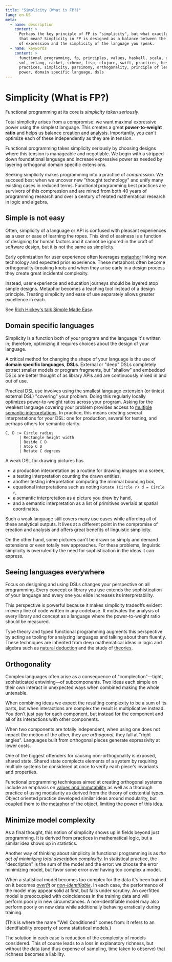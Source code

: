 ```yaml
---
title: "Simplicity (What is FP?)"
lang: en-US
meta:
  - name: description
    content: >
      Perhaps the key principle of FP is "simplicity", but what exactly does
      that mean? Simplicity in FP is designed as a balance between the richness
      of expression and the simplicity of the language you speak.
  - name: keywords
    content: >
      functional programming, fp, principles, values, haskell, scala, ocaml,
      sml, erlang, racket, scheme, lisp, clojure, swift, practices, best
      practices, simplicity, parsimony, orthogonality, principle of least
      power, domain specific language, dsls
---
```


# Simplicity (What is FP?)

Functional programming at its core is _simplicity taken seriously_.

Total simplicity arises from a compromise: we want maximal expressive power
using the simplest language. This creates a great **power-to-weight ratio** and
helps us balance [creation and analysis](../creation-and-analysis/).
Importantly, you can't optimize each of these independently as they are in
tension. 

Functional programming takes simplicity seriously by choosing designs where
this tension is manageable and negotiable. We begin with a stripped-down
foundational language and increase expressive power as needed by layering
orthogonal domain specific extensions.

Seeking simplicity makes programming into a practice of _compression_.  We
succeed best when we uncover new "thought technology" and unify many existing
cases in reduced terms. Functional programming best practices are survivors of
this compression and are mined from both 40 years of programming research and
over a century of related mathematical research in logic and algebra.

<!-- TODO see "Generalization and Abstraction" and "Steal from Mathematicians" -->

## Simple is not easy

Often, simplicity of a language or API is confused with pleasant experiences as
a user or ease of learning the ropes. This kind of easiness is a function of
designing for human factors and it cannot be ignored in the craft of software
design, but it is not the same as simplicity.

Early optimization for user experience often leverages
[metaphor](../theory-over-analogy/) linking new technology and expected prior
experience. These metaphors often become orthogonality-breaking knots and when
they arise early in a design process they create great incidental complexity.

Instead, user experience and education journeys should be layered atop simple
designs. Metaphor becomes a teaching tool instead of a design principle.
Treating simplicity and ease of use separately allows greater excellence in
each.

See [Rich Hickey's talk Simple Made Easy](https://www.youtube.com/watch?v=34_L7t7fD_U).

## Domain specific languages

Simplicity is a function both of your program and the language it's written in;
therefore, optimizing it requires choices about the design of your language.

A critical method for changing the shape of your language is the use of
**domain specific languages**, **DSLs**. External or "deep" DSLs completely
extract smaller models or program fragments, but "shallow" and embedded DSLs
are better thought of as library APIs and are continuously mixed in and out of
use.

Practical DSL use involves using the smallest language extension (or tiniest
external DSL) "covering" your problem. Doing this regularly locally optimizes
power-to-weight ratios across your program. Asking for the weakest language
covering your problem provides access to [multiple semantic
interpretations](../creation-and-analysis/). In practice, this means creating
several interpretations for your DSL: one for production, several for testing,
and perhaps others for semantic clarity.

```
C, D := Circle radius
      | Rectangle height width
      | Beside C D
      | Atop C D
      | Rotate C degrees
```

A weak DSL for drawing pictures has

- a production interpretation as a routine for drawing images on a screen, 
- a testing interpretation counting the drawn entities,
- another testing interpretation computing the minimal bounding box,
- equational interpretations such as noting `Rotate (Circle r) d = Circle r`,
- a semantic interpretation as a picture you draw by hand,
- and a semantic interpretation as a list of primitives overlaid at spatial
  coordinates.

Such a weak language still covers many use cases while affording all of these
analytical outputs. It lives at a different point in the compromise of creation
and analysis and offers great benefits of linguistic simplicity.

On the other hand, some pictures can't be drawn so simply and demand extensions
or even totally new approaches. For these problems, linguistic simplicity is
overruled by the need for sophistication in the ideas it can express.

## Seeing languages everywhere

Focus on designing and using DSLs changes your perspective on all programming.
Every concept or library you use extends the sophistication of your language
and every one you elide increases its interpretability.

This perspective is powerful because it makes simplicity tradeoffs evident in
every line of code written in any codebase. It motivates the analysis of every
library and concept as a language where the power-to-weight ratio should be
measured.

Type theory and typed functional programming augments this perspective by
acting as tooling for analyzing languages and talking about them fluently.
These techniques are inherited from deep mathematical ideas in logic and
algebra such as [natural
deduction](https://en.wikipedia.org/wiki/Natural_deduction) and the study of
[theories](../theory-over-analogy/).

## Orthogonality

Complex languages often arise as a consequence of "complection"—tight, sophisticated
entwining—of subcomponents. Two ideas each simple on their own interact in
unexpected ways when combined making the whole untenable. 

When combining ideas we expect the resulting complexity to be a sum of its
parts, but when interactions are complex the result is multiplicative instead.
You don't just pay for each component, but instead for the component and all of
its interactions with other components.

When two components are totally independent, when using one does not impact the
motion of the other, they are _orthogonal_, they fall at "right angles".
Languages built from orthogonal pieces generate expressivity at lower costs.

One of the biggest offenders for causing non-orthogonality is exposed, shared
state. Shared state complects elements of a system by requiring multiple
systems be considered at once to verify each piece's invariants and properties.

Functional programming techniques aimed at creating orthogonal systems include
an emphasis on [values and immutability](../the-value-of-values/) as well as a
thorough practice of using modularity as derived from the theory of existential
types. Object oriented practice developed similar ideas around modularity, but
coupled them to the [metaphor](../theory-over-analogy/) of the object, limiting
the power of this idea.

<!-- TODO: link "composition" -->

## Minimize model complexity

As a final thought, this notion of simplicity shows up in fields beyond just
programming. It is derived from practices in mathematical logic, but a similar
idea shows up in statistics.

Another way of thinking about simplicity in functional programming is as _the
act of minimizing total description complexity._ In statistical practice, the
"description" is the sum of the model and the error: we choose the error
minimizing model, but favor some error over having too complex a model.

When a statistical model becomes too complex for the data it's been trained on
it becomes [_overfit_](https://en.wikipedia.org/wiki/Overfitting) or
[_non-identifiable_](https://en.wikipedia.org/wiki/Identifiability). In each
case, the performance of the model may appear solid at first, but fails under
scrutiny. An overfitted model is preoccupied with coincidences in the training
data and will perform poorly in new circumstances. A non-identifiable model may
also perform poorly on new data while additionally behaving erratically during
training.

(This is where the name "Well Conditioned" comes from: it refers to an
identifiability property of some statistical models.)

The solution in each case is reduction of the complexity of models considered.
This of course leads to a loss in explanatory richness, but without the data
(and thus expense of sampling, time taken to observe) that richness becomes a
liability.
